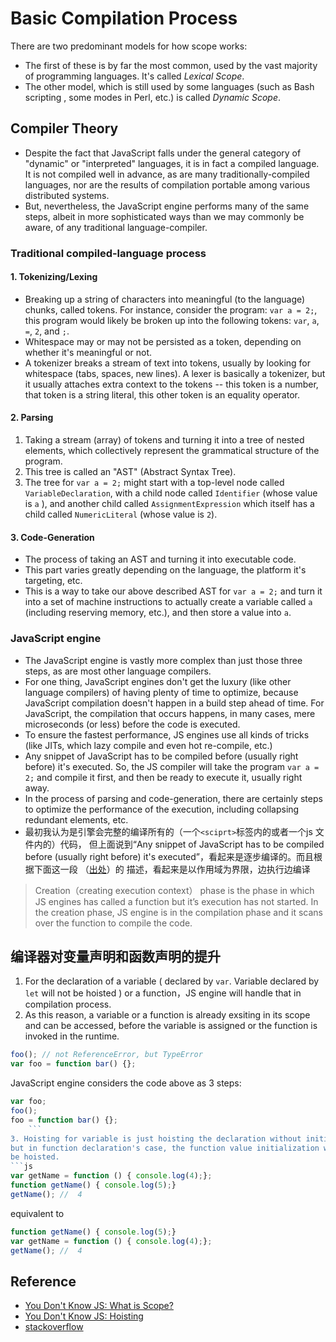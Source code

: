 # Basic Compilation Process

There are two predominant models for how scope works:
* The first of these is by far the most common, used by the vast majority of
programming languages. It's called *Lexical Scope*.
* The other model, which is still used by some languages (such as Bash scripting
, some modes in Perl, etc.) is called *Dynamic Scope*.


## Compiler Theory
* Despite the fact that JavaScript falls under the general category of "dynamic"
 or "interpreted" languages, it is in fact a compiled language. It is not
 compiled well in advance, as are many traditionally-compiled languages, nor are
  the results of compilation portable among various distributed systems.
* But, nevertheless, the JavaScript engine performs many of the same steps,
albeit in more sophisticated ways than we may commonly be aware, of any
traditional language-compiler.

### Traditional compiled-language process
#### 1. Tokenizing/Lexing
* Breaking up a string of characters into meaningful (to the language) chunks,
called tokens.  For instance, consider the program: `var a = 2;`, this program
would likely be broken up into the following tokens: `var`, `a`, `=`, `2`, and
`;`.
* Whitespace may or may not be persisted as a token, depending on whether it's
meaningful or not.  
* A tokenizer breaks a stream of text into tokens, usually by looking for
whitespace (tabs, spaces, new lines). A lexer is basically a tokenizer, but it
usually attaches extra context to the tokens -- this token is a number, that
token is a string literal, this other token is an equality operator.

#### 2. Parsing
1. Taking a stream (array) of tokens and turning it into a tree of nested
elements, which collectively represent the grammatical structure of the program.
2. This tree is called an "AST" (Abstract Syntax Tree).  
3. The tree for `var a = 2;` might start with a top-level node called
`VariableDeclaration`, with a child node called `Identifier` (whose value is `a`
), and another child called `AssignmentExpression` which itself has a child
called `NumericLiteral` (whose value is `2`).

#### 3. Code-Generation
* The process of taking an AST and turning it into executable code.
* This part varies greatly depending on the language, the platform it's
targeting, etc.
* This is a way to take our above described AST for `var a = 2;` and turn it
into a set of machine instructions to actually create a variable called `a`
(including reserving memory, etc.), and then store a value into `a`.


###  JavaScript engine
* The JavaScript engine is vastly more complex than just those three steps, as
are most other language compilers.
* For one thing, JavaScript engines don't get the luxury (like other language
compilers) of having plenty of time to optimize, because JavaScript compilation
doesn't happen in a build step ahead of time. For JavaScript, the compilation
that occurs happens, in many cases, mere microseconds (or less) before the code
is executed.  
* To ensure the fastest performance, JS engines use all kinds of tricks (like
JITs, which lazy compile and even hot re-compile, etc.)
* Any snippet of JavaScript has to be compiled before (usually right before)
it's executed. So, the JS compiler will take the program `var a = 2;` and
compile it first, and then be ready to execute it, usually right away.
* In the process of parsing and code-generation, there are certainly steps to
optimize the performance of the execution, including collapsing redundant
elements, etc.
* 最初我认为是引擎会完整的编译所有的（一个`<sciprt>`标签内的或者一个js 文件内的）代码，
但上面说到“Any snippet of JavaScript has to be compiled before (usually right
before) it's executed”，看起来是逐步编译的。而且根据下面这一段
（[出处](https://hackernoon.com/execution-context-in-javascript-319dd72e8e2c)）的
描述，看起来是以作用域为界限，边执行边编译
> Creation（creating execution context） phase is the phase in which JS engines
has called a function but it’s execution has not started. In the creation phase,
JS engine is in the compilation phase and it scans over the function to compile
the code.


## 编译器对变量声明和函数声明的提升
1. For the declaration of a variable ( declared by `var`. Variable declared by
`let` will not be hoisted ) or a function，JS engine will handle that in
compilation process.
2. As this reason, a variable or a function is already exsiting in its scope and
can be accessed, before the variable is assigned or the function is invoked in
the runtime.
```js
foo(); // not ReferenceError, but TypeError
var foo = function bar() {};    
```
JavaScript engine considers the code above as 3 steps:
```js
var foo;
foo();
foo = function bar() {};
    ```
3. Hoisting for variable is just hoisting the declaration without initialization,
but in function declaration's case, the function value initialization will also
be hoisted.
```js
var getName = function () { console.log(4);};
function getName() { console.log(5);}
getName(); //  4
```
equivalent to
```js
function getName() { console.log(5);}
var getName = function () { console.log(4);};
getName(); //  4
```




## Reference
* [You Don't Know JS: What is Scope?](https://github.com/getify/You-Dont-Know-JS/blob/master/scope%20%26%20closures/ch1.md)
* [You Don't Know JS: Hoisting](https://github.com/getify/You-Dont-Know-JS/blob/master/scope%20%26%20closures/ch4.md)
* [stackoverflow](https://stackoverflow.com/questions/380455/looking-for-a-clear-definition-of-what-a-tokenizer-parser-and-lexers-are)
